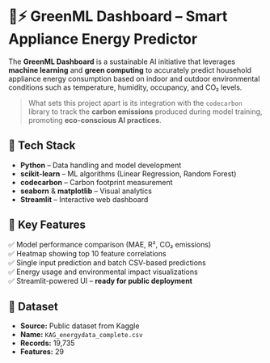 # 🌱⚡ GreenML Dashboard – Smart Appliance Energy Predictor

The **GreenML Dashboard** is a sustainable AI initiative that leverages **machine learning** and **green computing** to accurately predict household appliance energy consumption based on indoor and outdoor environmental conditions such as temperature, humidity, occupancy, and CO₂ levels.

> What sets this project apart is its integration with the `codecarbon` library to track the **carbon emissions** produced during model training, promoting **eco-conscious AI practices**.

## 🔧 Tech Stack

- **Python** – Data handling and model development  
- **scikit-learn** – ML algorithms (Linear Regression, Random Forest)  
- **codecarbon** – Carbon footprint measurement  
- **seaborn** & **matplotlib** – Visual analytics  
- **Streamlit** – Interactive web dashboard  

## 📌 Key Features

✅ Model performance comparison (MAE, R², CO₂ emissions)  
✅ Heatmap showing top 10 feature correlations  
✅ Single input prediction and batch CSV-based predictions  
✅ Energy usage and environmental impact visualizations  
✅ Streamlit-powered UI – **ready for public deployment**  

## 📂 Dataset

- **Source:** Public dataset from Kaggle  
- **Name:** `KAG_energydata_complete.csv`  
- **Records:** 19,735  
- **Features:** 29  
